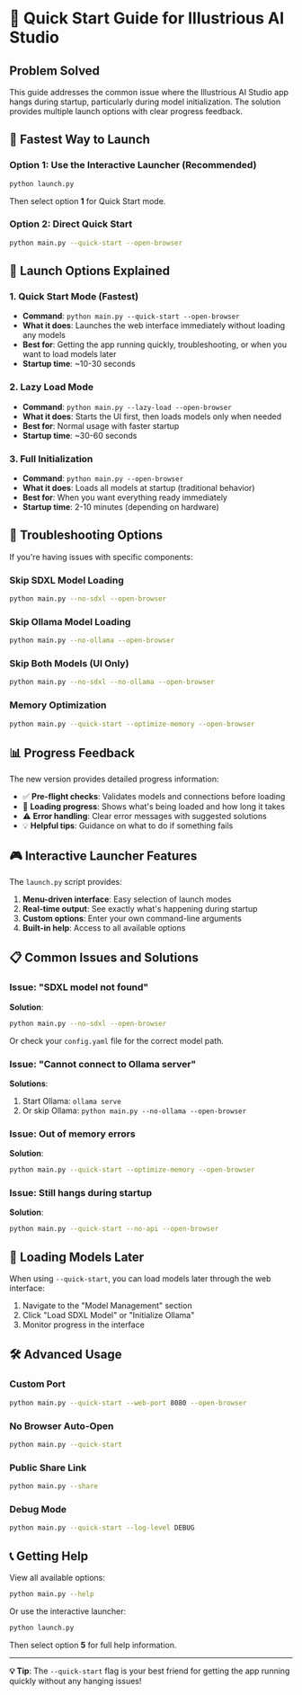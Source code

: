 # 🚀 Quick Start Guide for Illustrious AI Studio

## Problem Solved

This guide addresses the common issue where the Illustrious AI Studio app hangs during startup, particularly during model initialization. The solution provides multiple launch options with clear progress feedback.

## 🎯 Fastest Way to Launch

### Option 1: Use the Interactive Launcher (Recommended)
```bash
python launch.py
```
Then select option **1** for Quick Start mode.

### Option 2: Direct Quick Start
```bash
python main.py --quick-start --open-browser
```

## 🚀 Launch Options Explained

### 1. Quick Start Mode (Fastest)
- **Command**: `python main.py --quick-start --open-browser`
- **What it does**: Launches the web interface immediately without loading any models
- **Best for**: Getting the app running quickly, troubleshooting, or when you want to load models later
- **Startup time**: ~10-30 seconds

### 2. Lazy Load Mode
- **Command**: `python main.py --lazy-load --open-browser`
- **What it does**: Starts the UI first, then loads models only when needed
- **Best for**: Normal usage with faster startup
- **Startup time**: ~30-60 seconds

### 3. Full Initialization
- **Command**: `python main.py --open-browser`
- **What it does**: Loads all models at startup (traditional behavior)
- **Best for**: When you want everything ready immediately
- **Startup time**: 2-10 minutes (depending on hardware)

## 🔧 Troubleshooting Options

If you're having issues with specific components:

### Skip SDXL Model Loading
```bash
python main.py --no-sdxl --open-browser
```

### Skip Ollama Model Loading
```bash
python main.py --no-ollama --open-browser
```

### Skip Both Models (UI Only)
```bash
python main.py --no-sdxl --no-ollama --open-browser
```

### Memory Optimization
```bash
python main.py --quick-start --optimize-memory --open-browser
```

## 📊 Progress Feedback

The new version provides detailed progress information:

- ✅ **Pre-flight checks**: Validates models and connections before loading
- 🔄 **Loading progress**: Shows what's being loaded and how long it takes
- ⚠️ **Error handling**: Clear error messages with suggested solutions
- 💡 **Helpful tips**: Guidance on what to do if something fails

## 🎮 Interactive Launcher Features

The `launch.py` script provides:

1. **Menu-driven interface**: Easy selection of launch modes
2. **Real-time output**: See exactly what's happening during startup
3. **Custom options**: Enter your own command-line arguments
4. **Built-in help**: Access to all available options

## 📋 Common Issues and Solutions

### Issue: "SDXL model not found"
**Solution**: 
```bash
python main.py --no-sdxl --open-browser
```
Or check your `config.yaml` file for the correct model path.

### Issue: "Cannot connect to Ollama server"
**Solutions**:
1. Start Ollama: `ollama serve`
2. Or skip Ollama: `python main.py --no-ollama --open-browser`

### Issue: Out of memory errors
**Solution**:
```bash
python main.py --quick-start --optimize-memory --open-browser
```

### Issue: Still hangs during startup
**Solution**:
```bash
python main.py --quick-start --no-api --open-browser
```

## 🔄 Loading Models Later

When using `--quick-start`, you can load models later through the web interface:

1. Navigate to the "Model Management" section
2. Click "Load SDXL Model" or "Initialize Ollama"
3. Monitor progress in the interface

## 🛠️ Advanced Usage

### Custom Port
```bash
python main.py --quick-start --web-port 8080 --open-browser
```

### No Browser Auto-Open
```bash
python main.py --quick-start
```

### Public Share Link
```bash
python main.py --share
```

### Debug Mode
```bash
python main.py --quick-start --log-level DEBUG
```

## 📞 Getting Help

View all available options:
```bash
python main.py --help
```

Or use the interactive launcher:
```bash
python launch.py
```
Then select option **5** for full help information.

---

**💡 Tip**: The `--quick-start` flag is your best friend for getting the app running quickly without any hanging issues!

